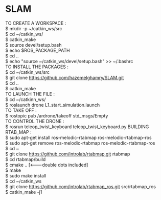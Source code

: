 # SLAM
TO CREATE A WORKSPACE : <br/>
$ mkdir -p ~/catkin_ws/src <br/>
$ cd ~/catkin_ws/ <br/>
$ catkin_make <br/>
$ source devel/setup.bash <br/>
$ echo $ROS_PACKAGE_PATH <br/>
$ cd .. <br/>
$  echo "source ~/catkin_ws/devel/setup.bash" >> ~/.bashrc <br/>
TO INSTALL THE PACKAGES : <br/>
$ cd ~/catkin_ws/src <br/>
$ git clone https://github.com/hazemelghamry/SLAM.git <br/>
$ cd .. <br/>
$ catkin_make <br/>
TO LAUNCH THE FILE : <br/>
$ cd ~/catkinn_ws/ <br/>
$ roslaunch drone L1_start_simulation.launch <br/>
TO TAKE OFF : <br/>
$ rostopic pub /ardrone/takeoff std_msgs/Empty <br/>
TO CONTROL THE DRONE : <br/>
$ rosrun teleop_twist_keyboard teleop_twist_keyboard.py
BUILDING RTAB_MAP :<br/>
$ sudo apt-get install ros-melodic-rtabmap ros-melodic-rtabmap-ros <br/>
$ sudo apt-get remove ros-melodic-rtabmap ros-melodic-rtabmap-ros <br/>
$ cd ~ <br/>
$ git clone https://github.com/introlab/rtabmap.git rtabmap <br/>
$ cd rtabmap/build <br/>
$ cmake ..  [<---double dots included] <br/>
$ make <br/>
$ sudo make install <br/>
$ cd ~/catkin_ws <br/>
$ git clone https://github.com/introlab/rtabmap_ros.git src/rtabmap_ros <br/>
$ catkin_make -j1 <br/>
